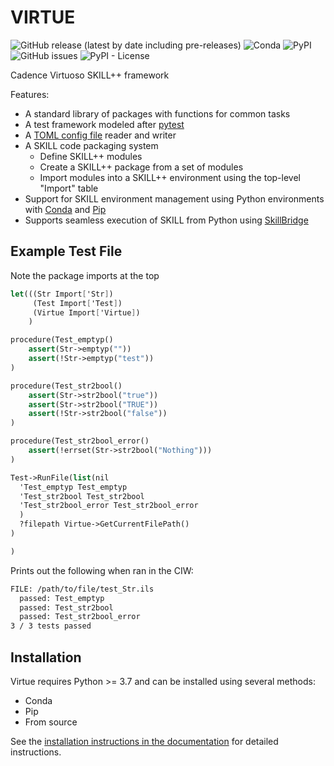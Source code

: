 # VIRTUE

![GitHub release (latest by date including pre-releases)](https://img.shields.io/github/v/release/cascode-labs/virtue?include_prereleases)
![Conda](https://img.shields.io/conda/v/conda-forge/virtue?label=conda-forge)
![PyPI](https://img.shields.io/pypi/v/virtue-skill)
![GitHub issues](https://img.shields.io/github/issues/cascode-labs/virtue)
![PyPI - License](https://img.shields.io/pypi/l/virtue-skill)

Cadence Virtuoso SKILL++ framework

Features:

- A standard library of packages with functions for common tasks
- A test framework modeled after [pytest](https://docs.pytest.org/en/7.1.x/)
- A [TOML config file](https://toml.io) reader and writer
- A SKILL code packaging system
  - Define SKILL++ modules
  - Create a SKILL++ package from a set of modules
  - Import modules into a SKILL++ environment using the top-level "Import" table
- Support for SKILL environment management using Python environments with
  [Conda](https://docs.conda.io/en/latest/) and
  [Pip](https://pip.pypa.io/en/stable/reference/build-system/pyproject-toml/)
- Supports seamless execution of SKILL from Python using
  [SkillBridge](https://unihd-cag.github.io/skillbridge/)

## Example Test File

Note the package imports at the top

``` scheme
let(((Str Import['Str])
     (Test Import['Test])
     (Virtue Import['Virtue])
    )

procedure(Test_emptyp()
    assert(Str->emptyp(""))
    assert(!Str->emptyp("test"))
)

procedure(Test_str2bool()
    assert(Str->str2bool("true"))
    assert(Str->str2bool("TRUE"))
    assert(!Str->str2bool("false"))
)

procedure(Test_str2bool_error()
    assert(!errset(Str->str2bool("Nothing")))
)

Test->RunFile(list(nil
  'Test_emptyp Test_emptyp
  'Test_str2bool Test_str2bool
  'Test_str2bool_error Test_str2bool_error
  )
  ?filepath Virtue->GetCurrentFilePath()
)

)
```

Prints out the following when ran in the CIW:

``` sh
FILE: /path/to/file/test_Str.ils
  passed: Test_emptyp
  passed: Test_str2bool
  passed: Test_str2bool_error
3 / 3 tests passed
```

## Installation

Virtue requires Python >= 3.7 and can be installed using several methods:

- Conda
- Pip
- From source

See the
[installation instructions in the documentation](https://www.cascode-labs.org/virtue/overview/index.html#installation)
for detailed instructions.

